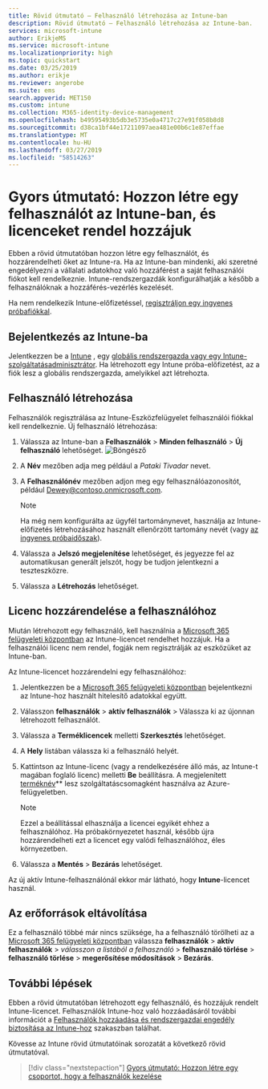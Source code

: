 ```yaml
---
title: Rövid útmutató – Felhasználó létrehozása az Intune-ban
description: Rövid útmutató – Felhasználó létrehozása az Intune-ban.
services: microsoft-intune
author: ErikjeMS
ms.service: microsoft-intune
ms.localizationpriority: high
ms.topic: quickstart
ms.date: 03/25/2019
ms.author: erikje
ms.reviewer: angerobe
ms.suite: ems
search.appverid: MET150
ms.custom: intune
ms.collection: M365-identity-device-management
ms.openlocfilehash: b49595493b5db3e5735e0a4717c27e91f058b8d8
ms.sourcegitcommit: d38ca1bf44e17211097aea481e00b6c1e87effae
ms.translationtype: MT
ms.contentlocale: hu-HU
ms.lasthandoff: 03/27/2019
ms.locfileid: "58514263"
---
```

# <a name="quickstart-create-a-user-in-intune-and-assign-them-a-license"></a>Gyors útmutató: Hozzon létre egy felhasználót az Intune-ban, és licenceket rendel hozzájuk

Ebben a rövid útmutatóban hozzon létre egy felhasználót, és hozzárendelheti őket az Intune-ra. Ha az Intune-ban mindenki, aki szeretné engedélyezni a vállalati adatokhoz való hozzáférést a saját felhasználói fiókot kell rendelkeznie. Intune-rendszergazdák konfigurálhatják a később a felhasználóknak a hozzáférés-vezérlés kezelését.

Ha nem rendelkezik Intune-előfizetéssel, [regisztráljon egy ingyenes próbafiókkal](free-trial-sign-up.md).

## <a name="sign-in-to-intune"></a>Bejelentkezés az Intune-ba

Jelentkezzen be a [Intune](https://aka.ms/intuneportal) , egy [globális rendszergazda vagy egy Intune-szolgáltatásadminisztrátor](users-add.md#types-of-administrators). Ha létrehozott egy Intune próba-előfizetést, az a fiók lesz a globális rendszergazda, amelyikkel azt létrehozta.

## <a name="create-a-user"></a>Felhasználó létrehozása

Felhasználók regisztrálása az Intune-Eszközfelügyelet felhasználói fiókkal kell rendelkeznie. Új felhasználó létrehozása:

1. Válassza az Intune-ban a **Felhasználók** > **Minden felhasználó** > **Új felhasználó** lehetőséget.
![Böngésző](media/quickstart-create-user/create-user.png)
2. A **Név** mezőben adja meg például a *Pataki Tivadar* nevet.
3. A **Felhasználónév** mezőben adjon meg egy felhasználóazonosítót, például Dewey@contoso.onmicrosoft.com.

    > [!NOTE]
    > Ha még nem konfigurálta az ügyfél tartománynevet, használja az Intune-előfizetés létrehozásához használt ellenőrzött tartomány nevét (vagy [az ingyenes próbaidőszak](free-trial-sign-up.md#sign-up-for-a-microsoft-intune-free-trial)). 

4. Válassza a **Jelszó megjelenítése** lehetőséget, és jegyezze fel az automatikusan generált jelszót, hogy be tudjon jelentkezni a teszteszközre.
5. Válassza a **Létrehozás** lehetőséget.

## <a name="assign-a-license-to-the-user"></a>Licenc hozzárendelése a felhasználóhoz

Miután létrehozott egy felhasználó, kell használnia a [Microsoft 365 felügyeleti központban](http://go.microsoft.com/fwlink/p/?LinkId=698854) az Intune-licencet rendelhet hozzájuk. Ha a felhasználói licenc nem rendel, fogják nem regisztrálják az eszközüket az Intune-ban. 

Az Intune-licencet hozzárendelni egy felhasználóhoz:

1. Jelentkezzen be a [Microsoft 365 felügyeleti központban](http://go.microsoft.com/fwlink/p/?LinkId=698854) bejelentkezni az Intune-hoz használt hitelesítő adatokkal együtt.
2. Válasszon **felhasználók** > **aktív felhasználók** > Válassza ki az újonnan létrehozott felhasználót.
3. Válassza a **Terméklicencek** melletti **Szerkesztés** lehetőséget.
4. A **Hely** listában válassza ki a felhasználó helyét.
5. Kattintson az Intune-licenc (vagy a rendelkezésére álló más, az Intune-t magában foglaló licenc) melletti **Be** beállításra. A megjelenített [terméknév](https://docs.microsoft.com/azure/active-directory/users-groups-roles/licensing-service-plan-reference)** lesz szolgáltatáscsomagként használva az Azure-felügyeletben. 

   > [!NOTE]
   > Ezzel a beállítással elhasználja a licencei egyikét ehhez a felhasználóhoz. Ha próbakörnyezetet használ, később újra hozzárendelheti ezt a licencet egy valódi felhasználóhoz, éles környezetben.
6. Válassza a **Mentés** > **Bezárás** lehetőséget.

Az új aktív Intune-felhasználónál ekkor már látható, hogy **Intune**-licencet használ.

## <a name="clean-up-resources"></a>Az erőforrások eltávolítása

Ez a felhasználó többé már nincs szüksége, ha a felhasználó törölheti az a [Microsoft 365 felügyeleti központban](http://go.microsoft.com/fwlink/p/?LinkId=698854) válassza **felhasználók** > **aktív felhasználók**  >  *válasszon a listából a felhasználó* > **felhasználó törlése** > **felhasználó törlése** > **megerősítése módosítások** > **Bezárás**.

## <a name="next-steps"></a>További lépések

Ebben a rövid útmutatóban létrehozott egy felhasználó, és hozzájuk rendelt Intune-licencet. Felhasználók Intune-hoz való hozzáadásáról további információt a [Felhasználók hozzáadása és rendszergazdai engedély biztosítása az Intune-hoz](users-add.md) szakaszban találhat.

Kövesse az Intune rövid útmutatóinak sorozatát a következő rövid útmutatóval.

> [!div class="nextstepaction"]
> [Gyors útmutató: Hozzon létre egy csoportot, hogy a felhasználók kezelése](quickstart-create-group.md)

